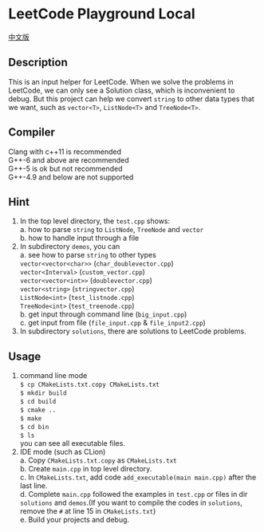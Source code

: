 # LeetCode Playground Local  
[中文版](README.ZH.md)
## Description
This is an input helper for LeetCode. When we solve the problems in LeetCode, we can only see a Solution class, which is inconvenient to debug. But this project can help we convert `string` to other data types that we want, such as `vector<T>`, `ListNode<T>` and `TreeNode<T>`.

## Compiler
Clang with c++11 is recommended  
G++-6 and above are recommended  
G++-5 is ok but not recommended  
G++-4.9 and below are not supported  

## Hint
1. In the top level directory, the `test.cpp` shows:  
a. how to parse `string` to `ListNode`, `TreeNode` and `vector`  
b. how to handle input through a file  
2. In subdirectory `demos`, you can  
a. see how to parse `string` to other types  
`vector<vector<char>>` (`char_doublevector.cpp`)  
`vector<Interval>` (`custom_vector.cpp`)  
`vector<vector<int>>` (`doublevector.cpp`)  
`vector<string>` (`stringvector.cpp`)  
`ListNode<int>` (`test_listnode.cpp`)  
`TreeNode<int>` (`test_treenode.cpp`)  
b. get input through command line (`big_input.cpp`)  
c. get input from file (`file_input.cpp` & `file_input2.cpp`)
3. In subdirectory `solutions`, there are solutions to LeetCode problems.
## Usage 
1. command line mode  
`$ cp CMakeLists.txt.copy CMakeLists.txt`  
`$ mkdir build`  
`$ cd build`  
`$ cmake ..`  
`$ make`  
`$ cd bin`  
`$ ls`  
you can see all executable files.
2. IDE mode (such as CLion)  
a. Copy `CMakeLists.txt.copy` as `CMakeLists.txt`  
b. Create `main.cpp` in top level directory.  
c. In `CMakeLists.txt`, add code `add_executable(main main.cpp)` after the last line.  
d. Complete `main.cpp` followed the examples in `test.cpp` or files in dir `solutions` and `demos`.(If you want to compile the codes in `solutions`, remove the `#` at line 15 in `CMakeLists.txt`)  
e. Build your projects and debug.
